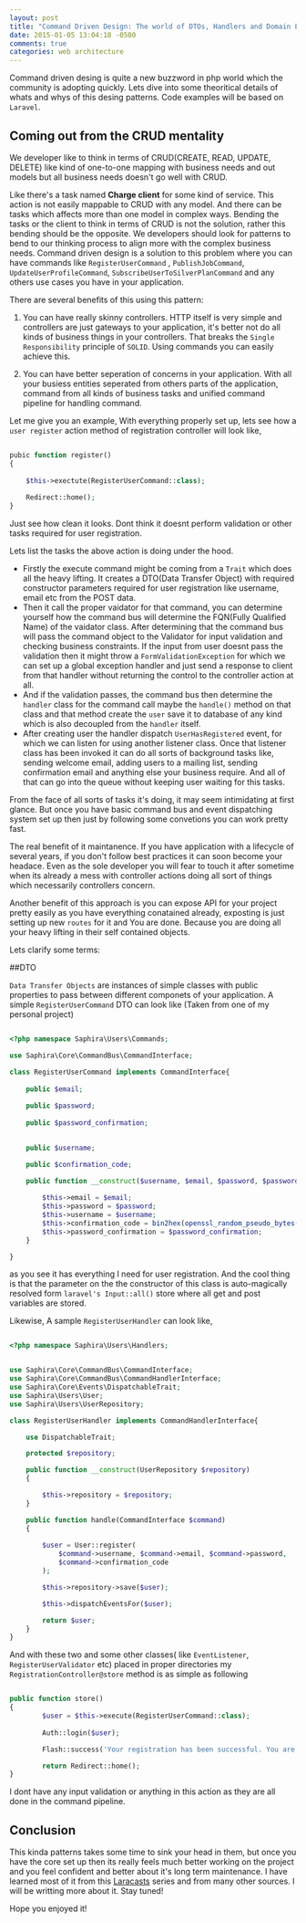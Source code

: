 ```yaml
---
layout: post
title: "Command Driven Design: The world of DTOs, Handlers and Domain Events"
date: 2015-01-05 13:04:18 -0500
comments: true
categories: web architecture
---
```


Command driven desing is quite a new buzzword in php world which the community is adopting quickly. Lets dive into some theoritical details of whats and whys of this desing patterns. Code examples will be based on ```Laravel```.


## Coming out from the CRUD mentality

We developer like to think in terms of CRUD(CREATE, READ, UPDATE, DELETE) like kind of one-to-one mapping with business needs and out models but all business needs doesn't go well with CRUD.

<!-- more -->

Like there's a task named **Charge client** for some kind of service. This action is not easily mappable to CRUD with any model. And there can be tasks which affects more than one model in complex ways. Bending the tasks or the client to think in terms of CRUD is not the solution, rather this bending should be the opposite. We developers should look for patterns to bend to our thinking process to align more with the complex business needs. Command driven design is a solution to this problem where you can have commands like ```RegisterUserCommand``` , ```PublishJobCommand```, ```UpdateUserProfileCommand```, ```SubscribeUserToSilverPlanCommand``` and any others use cases you have in your application.

There are several benefits of this using this pattern:

1. You can have really skinny controllers. HTTP itself is very simple and controllers are just gateways to your application, it's better not do all kinds of business things in your controllers. That breaks the ```Single Responsibility``` principle of ```SOLID```. Using commands you can easily achieve this.

2. You can have better seperation of concerns in your application. With all your busiess entities seperated from others parts of the application, command from all kinds of business tasks and unified command pipeline for handling command.

Let me give you an example, With everything properly set up, lets see how a ```user register``` action method of registration controller will look like,

``` php RegistrationController@register

pubic function register()
{
	
	$this->exectute(RegisterUserCommand::class);
	
	Redirect::home();
}	
```	

Just see how clean it looks. Dont think it doesnt perform validation or other tasks required for user registration.

Lets list the tasks the above action is doing under the hood.

* Firstly the execute command might be coming from a ```Trait``` which does all the heavy lifting. It creates a DTO(Data Transfer Object) with required constructor parameters required for user registration like username, email etc from the POST data.
* Then it call the proper vaidator for that command, you can determine yourself how the command bus will determine the FQN(Fully Qualified Name) of the vaidator class. After determining that the command bus will pass the command object to the Validator for input validation and checking business constraints. If the input from user doesnt pass the validation then it might throw a ```FormValidationException``` for which we can set up a global exception handler and just send a response to client from that handler without returning the control to the controller action at all.
* And if the validation passes, the command bus then determine the ```handler``` class for the command call maybe the ```handle()``` method on that class and that method create the ```user``` save it to database of any kind which is also decoupled from the ```handler``` itself. 
* After creating user the handler dispatch ```UserHasRegistered``` event, for which we can listen for using another listener class. Once that listener class has been invoked it can do all sorts of background tasks like, sending welcome email, adding users to a mailing list, sending confirmation email and anything else your business require. And all of that can go into the queue without keeping user waiting for this tasks.


From the face of all sorts of tasks it's doing, it may seem intimidating at first glance. But once you have basic command bus and event dispatching system set up then just by following some convetions you can work pretty fast.

The real benefit of it maintanence. If you have application with a lifecycle of several years, if you don't follow best practices it can soon become  your headace. Even as the sole developer you will fear to touch it after sometime when its already a mess with controller actions doing all sort of things which necessarily controllers concern.

Another benefit of this approach is you can expose API for your project pretty easily as you have everything conatained already, exposting is just setting up new ```routes``` for it and You are done. Because you are doing all your heavy lifting in their self contained objects.

Lets clarify some terms:

##DTO

 ```Data Transfer Objects``` are instances of simple classes with public properties to pass between different componets of your application. A simple ```RegisterUserCommand``` DTO can look like (Taken from one of my personal project)

``` php Saphira/Users/Commands/RegisterUserCommand.php

<?php namespace Saphira\Users\Commands;

use Saphira\Core\CommandBus\CommandInterface;

class RegisterUserCommand implements CommandInterface{
     
    public $email;
    
    public $password;
    
    public $password_confirmation;

        
    public $username;

    public $confirmation_code;
       
    public function __construct($username, $email, $password, $password_confirmation){

        $this->email = $email;
        $this->password = $password;
        $this->username = $username;
        $this->confirmation_code = bin2hex(openssl_random_pseudo_bytes(16));
        $this->password_confirmation = $password_confirmation;
    }

}

```

as you see it has everything I need for user registration. And the cool thing is that the parameter on the the constructor of this class is auto-magically resolved form ```laravel's Input::all()``` store where all get and post variables are stored.

Likewise, A sample ```RegisterUserHandler``` can look like,

``` php Saphira/Users/Handlers/RegisterUserHandler.php

<?php namespace Saphira\Users\Handlers;


use Saphira\Core\CommandBus\CommandInterface;
use Saphira\Core\CommandBus\CommandHandlerInterface;
use Saphira\Core\Events\DispatchableTrait;
use Saphira\Users\User;
use Saphira\Users\UserRepository;

class RegisterUserHandler implements CommandHandlerInterface{

    use DispatchableTrait;

    protected $repository;

    public function __construct(UserRepository $repository)
    {

        $this->repository = $repository;
    }

    public function handle(CommandInterface $command)
    {
        
        $user = User::register(
            $command->username, $command->email, $command->password,
            $command->confirmation_code
        );

        $this->repository->save($user);

        $this->dispatchEventsFor($user);

        return $user;
    }
}

```

And with these two and some other classes( like ```EventListener```, ```RegisterUserValidator``` etc) placed in proper directories my ```RegistrationController@store``` method is as simple as following

``` php RegistrationController.php

public function store()
{
        $user = $this->execute(RegisterUserCommand::class);
        
        Auth::login($user);

        Flash::success('Your registration has been successful. You are logged in now.');

        return Redirect::home();
}
```

I dont have any input validation or anything in this action as they are all done in the command pipeline. 


## Conclusion

This kinda patterns takes some time to sink your head in them, but once you have the core set up then its really feels much better working on the project and you feel confident and better about it's long term maintenance. I have learned most of it from this [Laracasts](https://laracasts.com/series/commands-and-domain-events) series and from many other sources. I will be writting more about it. Stay tuned! 

Hope you enjoyed it!